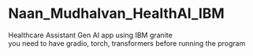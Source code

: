 # Naan_Mudhalvan_HealthAI_IBM
Healthcare Assistant Gen AI app using IBM granite  
you need to have gradio, torch, transformers before running the program
